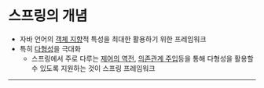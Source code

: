 # 스프링의 개념

- 자바 언어의 [객체 지향](../JAVA/객체%20지향.md)적 특성을 최대한 활용하기 위한 프레임워크
- 특히 [다형성](../JAVA/다형성.md)을 극대화
	- 스프링에서 주로 다루는 [제어의 역전](../CS/제어의%20역전.md), [의존관계 주입](../CS/디자인%20패턴/의존관계%20주입.md)등을 통해 다형성을 활용할 수 있도록 지원하는 것이 스프링 프레임워크 








---
